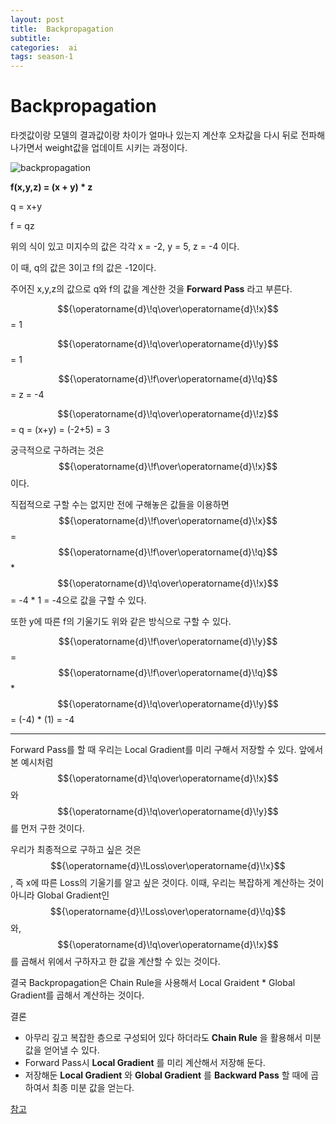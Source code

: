```yaml
---
layout: post
title:  Backpropagation
subtitle:   
categories:  ai
tags: season-1
---
```


# Backpropagation
타겟값이랑 모델의 결과값이랑 차이가 얼마나 있는지 계산후 오차값을 다시 뒤로 전파해나가면서 weight값을 업데이트 시키는 과정이다.

![backpropagation](https://blog.kakaocdn.net/dn/bCZail/btqIYaSTtFz/pNUkommeWjsYdVo19C5DU1/img.png)

__f(x,y,z) = (x + y) * z__

q = x+y

f = qz

위의 식이 있고 미지수의 값은 각각
x = -2, y = 5, z = -4 이다.


이 때, q의 값은 3이고 f의 값은 -12이다.

주어진 x,y,z의 값으로 q와 f의 값을 계산한 것을 __Forward Pass__ 라고 부른다.

$${\operatorname{d}\!q\over\operatorname{d}\!x}$$ = 1

$${\operatorname{d}\!q\over\operatorname{d}\!y}$$ = 1

$${\operatorname{d}\!f\over\operatorname{d}\!q}$$ = z = -4

$${\operatorname{d}\!q\over\operatorname{d}\!z}$$ = q = (x+y) = (-2+5) = 3


궁극적으로 구하려는 것은
$${\operatorname{d}\!f\over\operatorname{d}\!x}$$ 이다.

직접적으로 구할 수는 없지만 전에 구해놓은 값들을 이용하면 $${\operatorname{d}\!f\over\operatorname{d}\!x}$$ = $${\operatorname{d}\!f\over\operatorname{d}\!q}$$ * $${\operatorname{d}\!q\over\operatorname{d}\!x}$$ = -4 * 1 = -4으로 값을 구할 수 있다.

또한 y에 따른 f의 기울기도 위와 같은 방식으로 구할 수 있다.

$${\operatorname{d}\!f\over\operatorname{d}\!y}$$ = $${\operatorname{d}\!f\over\operatorname{d}\!q}$$ * $${\operatorname{d}\!q\over\operatorname{d}\!y}$$ = (-4) * (1) = -4

- - -
Forward Pass를 할 때 우리는 Local Gradient를 미리 구해서 저장할 수 있다. 앞에서 본 예시처럼 $${\operatorname{d}\!q\over\operatorname{d}\!x}$$ 와 $${\operatorname{d}\!q\over\operatorname{d}\!y}$$ 를 먼저 구한 것이다.

우리가 최종적으로 구하고 싶은 것은 $${\operatorname{d}\!Loss\over\operatorname{d}\!x}$$ , 즉 x에 따른 Loss의 기울기를 알고 싶은 것이다. 이때, 우리는 복잡하게 계산하는 것이 아니라 Global Gradient인 $${\operatorname{d}\!Loss\over\operatorname{d}\!q}$$ 와, $${\operatorname{d}\!q\over\operatorname{d}\!x}$$ 를 곱해서 위에서 구하자고 한 값을 계산할 수 있는 것이다.

결국 Backpropagation은 Chain Rule을 사용해서 Local Graident * Global Gradient를 곱해서 계산하는 것이다.

결론
- 아무리 깊고 복잡한 층으로 구성되어 있다 하더라도 __Chain Rule__ 을 활용해서 미분 값을 얻어낼 수 있다.
- Forward Pass시 __Local Gradient__ 를 미리 계산해서 저장해 둔다.
- 저장해둔 __Local Gradient__ 와 __Global Gradient__ 를 __Backward Pass__ 할 때에 곱하여서 최종 미분 값을 얻는다.

[참고](https://www.youtube.com/watch?v=1Q_etC_GHHk)